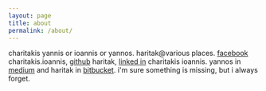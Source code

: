 ```yaml
---
layout: page
title: about
permalink: /about/
---
```


charitakis yannis or ioannis or yannos. haritak@various places. [facebook][fb] charitakis.ioannis, [github][git] haritak, [linked in][ln] charitakis ioannis. 
yannos in [medium][m] and haritak in [bitbucket][bb]. i'm sure something is missing, but i always forget.

[fb]:https://www.facebook.com/charitakis.ioannis
[git]:https://github.com/haritak
[ln]:https://www.linkedin.com/in/ioannis-charitakis-7352844/
[m]:https://medium.com/@charitakis.ioannis
[bb]:https://bitbucket.org/haritak/
